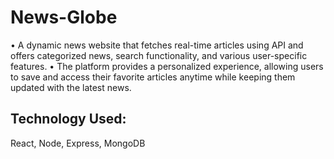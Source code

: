 # News-Globe
•	A dynamic news website that fetches real-time articles using API and offers categorized news, search functionality, and various user-specific features. 
•	The platform provides a personalized experience, allowing users to save and access their favorite articles anytime while keeping them updated with the latest news.

## Technology Used: 
React, Node, Express, MongoDB                                                                   
